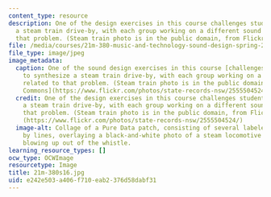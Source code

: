 ```yaml
---
content_type: resource
description: One of the design exercises in this course challenges students to synthesize
  a steam train drive-by, with each group working on a different sound related to
  that problem. (Steam train photo is in the public domain, from Flickr Commons <https://www.flickr.com/photos/state-records-nsw/2555504524/>)
file: /media/courses/21m-380-music-and-technology-sound-design-spring-2016/e242e503a406f710eab2376d58dabf31_21m-380s16.jpg
file_type: image/jpeg
image_metadata:
  caption: One of the sound design exercises in this course [challenges students](pages/instructor-insights/learning-actively-in-groups)
    to synthesize a steam train drive-by, with each group working on a different sound
    related to that problem. (Steam train photo is in the public domain, from [Flickr
    Commons](https://www.flickr.com/photos/state-records-nsw/2555504524/).)
  credit: One of the design exercises in this course challenges students to synthesize
    a steam train drive-by, with each group working on a different sound related to
    that problem. (Steam train photo is in the public domain, from Flickr Commons
    (https://www.flickr.com/photos/state-records-nsw/2555504524/)
  image-alt: Collage of a Pure Data patch, consisting of several labeled boxes connected
    by lines, overlaying a black-and-white photo of a steam locomotive with steam
    blowing up out of the whistle.
learning_resource_types: []
ocw_type: OCWImage
resourcetype: Image
title: 21m-380s16.jpg
uid: e242e503-a406-f710-eab2-376d58dabf31
---
```

